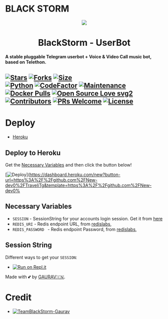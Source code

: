 # BLACK STORM
<p align="center">
  <img src="https://telegra.ph/file/ef22363c8985c64195ebc.jpg">
</p>
<h1 align="center">
  <b>BlackStorm - UserBot</b>
</h1>

<b>A stable pluggable Telegram userbot + Voice & Video Call music bot, based on Telethon.</b>   

[![Stars](https://img.shields.io/github/stars/TeamBlackStorm/blackstorm?style=flat-square&color=yellow)](https://github.com/Teamblackstorm/blackstorm/stargazers)
[![Forks](https://img.shields.io/github/forks/TeamBlackStorm/blackstorm?style=flat-square&color=orange)](https://github.com/TeamBlackStorm/blackstorm/fork)
[![Size](https://img.shields.io/github/repo-size/TeamBlackStorm/blackstorm?style=flat-square&color=green)](https://github.com/TeamBlackStorm/blackstorm/)   
[![Python](https://img.shields.io/badge/Python-v3.9.7-blue)](https://www.python.org/)
[![CodeFactor](https://www.codefactor.io/repository/github/TeamBlackStorm/blackstorm/badge/main)](https://www.codefactor.io/repository/github/TeamBlackStorm/blackstorm/overview/main)
[![Maintenance](https://img.shields.io/badge/Maintained%3F-yes-green.svg)](https://github.com/TeamBlackStorm/blackstorm/graphs/commit-activity)
[![Docker Pulls](https://img.shields.io/docker/pulls/TeamBlackStorm/blackstorm?style=flat-square)](https://img.shields.io/docker/pulls/TeamBlackStorm/blackstorm?style=flat-square)
[![Open Source Love svg2](https://badges.frapsoft.com/os/v2/open-source.svg?v=103)](https://github.com/TeamBlackStorm/blackstorm)   
[![Contributors](https://img.shields.io/github/contributors/TeamBlackStorm/blackstorm?style=flat-square&color=green)](https://github.com/TeamBlackStorm/blackstorm/graphs/contributors)
[![PRs Welcome](https://img.shields.io/badge/PRs-welcome-brightgreen.svg?style=flat-square)](https://makeapullrequest.com)
[![License](https://img.shields.io/badge/License-AGPL-blue)](https://github.com/TeamUltroid/Ultroid/blob/main/LICENSE)
----

# Deploy
- [Heroku](#Deploy-to-Heroku)


## Deploy to Heroku
Get the [Necessary Variables](#Necessary-Variables) and then click the button below!  

[![Deploy](https://www.herokucdn.com/deploy/button.svg)](https://dashboard.heroku.com/new?button-url=https%3A%2F%2Fgithub.com%2FNew-dev0%2FTraveliTg&template=https%3A%2F%2Fgithub.com%2FNew-dev0%
 
## Necessary Variables
- `SESSION` - SessionString for your accounts login session. Get it from [here](#Session-String)
- `REDIS_URI` - Redis endpoint URL, from [redislabs](http://redislabs.com/),
- `REDIS_PASSWORD ` - Redis endpoint Password, from [redislabs](http://redislabs.com/),

## Session String
Different ways to get your `SESSION`:
* [![Run on Repl.it](https://replit.com/badge/github/TeamBlackStorm/BlackStorm)](https://replit.com/@TeamBlackStorm/BLACK-STORM-2)

Made with 💕 by [GAURAV🇮🇳](https://t.me/LEGENDXGAURAV). <br />


# Credit
* [![TeamBlackStorm-Gaurav](https://img.shields.io/static/v1?label=TeamBlackStorm&message=Gaurav&color=critical)](https://t.me/LEGENDXGAURAV)

